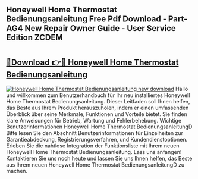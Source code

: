 ## Honeywell Home Thermostat Bedienungsanleitung Free Pdf Download - Part-AG4 New Repair Owner Guide - User Service Edition ZCDEM

# <h2><a href="http://df67km.blite.top/?on=Honeywell+Home+Thermostat+Bedienungsanleitung">🔗Download 👉🔴 Honeywell Home Thermostat Bedienungsanleitung</a></h2>

[![Honeywell Home Thermostat Bedienungsanleitung new download](https://i.imgur.com/lujVjoI.png)](http://df67km.blite.top/?on=Honeywell+Home+Thermostat+Bedienungsanleitung)
Hallo und willkommen zum Benutzerhandbuch für Ihr neu installiertes Honeywell Home Thermostat Bedienungsanleitung. Dieser Leitfaden soll Ihnen helfen, das Beste aus Ihrem Produkt herauszuholen, indem er einen umfassenden Überblick über seine Merkmale, Funktionen und Vorteile bietet. Sie finden klare Anweisungen für Betrieb, Wartung und Fehlerbehebung. Wichtige Benutzerinformationen Honeywell Home Thermostat BedienungsanleitungD Bitte lesen Sie den Abschnitt Benutzerinformationen für Einzelheiten zur Garantieabdeckung, Registrierungsverfahren, und Kundendienstoptionen. Erleben Sie die nahtlose Integration der Funktionsliste mit Ihrem neuen Honeywell Home Thermostat Bedienungsanleitung. Lass uns anfangen! Kontaktieren Sie uns noch heute und lassen Sie uns Ihnen helfen, das Beste aus Ihrem neuen Honeywell Home Thermostat BedienungsanleitungD zu machen.
